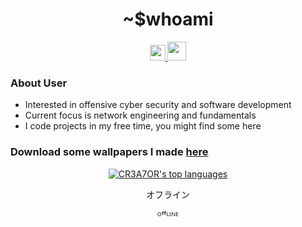 <div align="center">
  <h1> ~$whoami </h1>
</div>

<p align='center'> 
  <a href="https://twitter.com/trisiteltd"><img height="25" src="https://logos-world.net/wp-content/uploads/2020/04/Twitter-Logo-700x394.png" </a>
  <a href="https://www.trioffline.com/"><img height="30" src="https://www.trioffline.com/img/LogoWeb.png"></a>

### About User
- Interested in offensive cyber security and software development
- Current focus is network engineering and fundamentals
- I code projects in my free time, you might find some here

### Download some wallpapers I made [here](https://www.trioffline.com/) 

<p align="center"><a href="https://github.com/anuraghazra/github-readme-stats" aria-label="Link to create your own github stats image"><img alt="CR3A7OR's top languages" src="https://github-readme-stats.vercel.app/api/top-langs/?username=CR3A7OR&theme=dark&langs_count=10&hide=sourcepawn&layout=compact&hide_border=true&card_width=445&bg_color=0d1117" /></a></p>

<div align="center">
 <p> オフライン </p>
 <p> ᴼᶠᶠᴸᴵᴺᴱ </p>
</div>
<!--
**CR3A7OR/CR3A7OR** is a ✨ _special_ ✨ repository because its `README.md` (this file) appears on your GitHub profile.

- I’m currently working on some code, I will get around to it
-->
